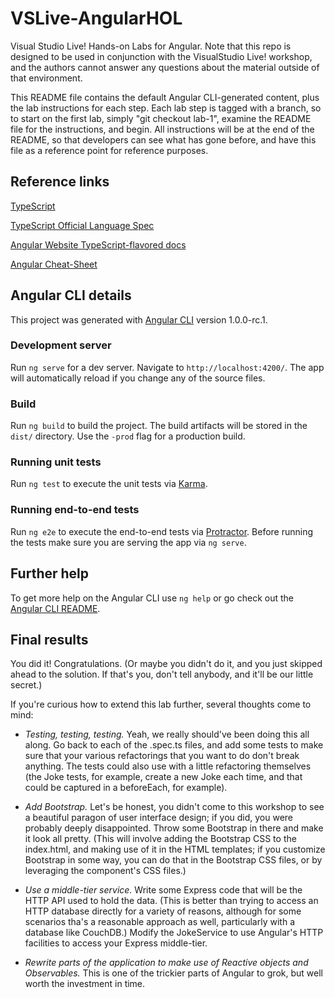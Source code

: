 # VSLive-AngularHOL

Visual Studio Live! Hands-on Labs for Angular. Note that this repo is designed to be used in conjunction with the VisualStudio Live! workshop, and the authors cannot answer any questions about the material outside of that environment.

This README file contains the default Angular CLI-generated content, plus the lab instructions for each step. Each lab step is tagged with a branch, so to start on the first lab, simply "git checkout lab-1", examine the README file for the instructions, and begin. All instructions will be at the end of the README, so that developers can see what has gone before, and have this file as a reference point for reference purposes.

## Reference links

[TypeScript](https://github.com/Microsoft/TypeScript)

[TypeScript Official Language Spec](https://github.com/Microsoft/TypeScript/tree/2.1/doc)

[Angular Website TypeScript-flavored docs](https://angular.io/docs/ts/latest/)

[Angular Cheat-Sheet](https://angular.io/docs/ts/latest/guide/cheatsheet.html)

## Angular CLI details

This project was generated with [Angular CLI](https://github.com/angular/angular-cli) version 1.0.0-rc.1.

### Development server
Run `ng serve` for a dev server. Navigate to `http://localhost:4200/`. The app will automatically reload if you change any of the source files.

### Build

Run `ng build` to build the project. The build artifacts will be stored in the `dist/` directory. Use the `-prod` flag for a production build.

### Running unit tests

Run `ng test` to execute the unit tests via [Karma](https://karma-runner.github.io).

### Running end-to-end tests

Run `ng e2e` to execute the end-to-end tests via [Protractor](http://www.protractortest.org/).
Before running the tests make sure you are serving the app via `ng serve`.

## Further help

To get more help on the Angular CLI use `ng help` or go check out the [Angular CLI README](https://github.com/angular/angular-cli/blob/master/README.md).


## Final results

You did it! Congratulations. (Or maybe you didn't do it, and you just skipped ahead to the solution. If that's you, don't tell anybody, and it'll be our little secret.)

If you're curious how to extend this lab further, several thoughts come to mind:

* *Testing, testing, testing.* Yeah, we really should've been doing this all along. Go back to each of the .spec.ts files, and add some tests to make sure that your various refactorings that you want to do don't break anything. The tests could also use with a little refactoring themselves (the Joke tests, for example, create a new Joke each time, and that could be captured in a beforeEach, for example). 

* *Add Bootstrap.* Let's be honest, you didn't come to this workshop to see a beautiful paragon of user interface design; if you did, you were probably deeply disappointed. Throw some Bootstrap in there and make it look all pretty. (This will involve adding the Bootstrap CSS to the index.html, and making use of it in the HTML templates; if you customize Bootstrap in some way, you can do that in the Bootstrap CSS files, or by leveraging the component's CSS files.)

* *Use a middle-tier service.* Write some Express code that will be the HTTP API used to hold the data. (This is better than trying to access an HTTP database directly for a variety of reasons, although for some scenarios tha's a reasonable approach as well, particularly with a database like CouchDB.) Modify the JokeService to use Angular's HTTP facilities to access your Express middle-tier.

* *Rewrite parts of the application to make use of Reactive objects and Observables.* This is one of the trickier parts of Angular to grok, but well worth the investment in time.

